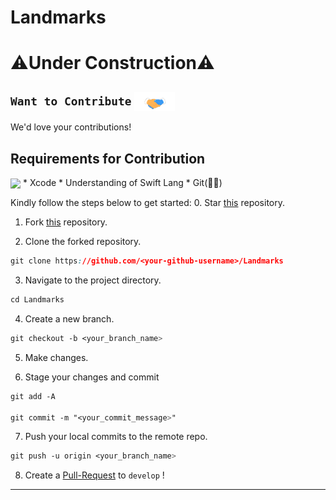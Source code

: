 #  Landmarks

<h1>⚠️Under Construction⚠️</h1>


## `Want to Contribute` <img align="center" src="https://github.com/AkashSingh3031/AkashSingh3031/blob/main/Handshake.gif" height="30px">
We'd love your contributions!

<h2> Requirements for Contribution </h2> <img align="center" src="https://s3.amazonaws.com//bluesky_portal_prod/uploads/redactor_images/1478541693.063433_check_it_off_your_list_MED.gif" height="30px">
* Xcode
* Understanding of Swift Lang
* Git(😶‍🌫️)

 Kindly follow the steps below to get started:
0. Star <a href="https://github.com/adityagi02/Problemset-Codeforces" title="this">this</a> repository.

1. Fork <a href="https://github.com/adityagi02/Problemset-Codeforces" title="this">this</a> repository.

2. Clone the forked repository.
```css
git clone https://github.com/<your-github-username>/Landmarks
```
  
3. Navigate to the project directory.
```py
cd Landmarks
```

4. Create a new branch.
```css
git checkout -b <your_branch_name>
```

5. Make changes.

6. Stage your changes and commit
```css
git add -A

git commit -m "<your_commit_message>"
```

7. Push your local commits to the remote repo.
```css
git push -u origin <your_branch_name>
```
8. Create a <a href="https://docs.github.com/en/github/collaborating-with-pull-requests/proposing-changes-to-your-work-with-pull-requests/creating-a-pull-request" 
  title="Pull Request">Pull-Request</a> to `develop` !
  
---
